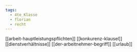 ```yaml
---
tags:
  - 4te_Klasse
  - florian
  - recht
---
```

[[arbeit-hauptleistungspflichten]]
[[konkurenz-klausel]]
[[dienstverhältnisse]]
[[der-arbeitnehmer-begriff]]
[[urlaub]]